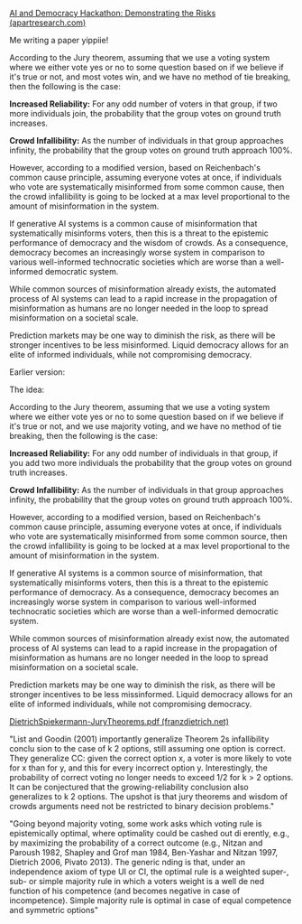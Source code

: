 
[AI and Democracy Hackathon: Demonstrating the Risks (apartresearch.com)](https://www.apartresearch.com/event/ai-democracy)


Me writing a paper yippiie!

According to the Jury theorem, assuming that we use a voting system where we either vote  yes or no to some question based on if we believe if it's true or not, and most votes win, and we have no method of tie breaking, then the following is the case:

**Increased Reliability:** For any odd number of voters in that group, if 
two more individuals join, the probability that the group votes on ground truth increases.

**Crowd Infallibility:** As the number of individuals in that group approaches infinity, the probability that the group votes on ground truth approach 100%.

However, according to a modified version, based on Reichenbach's common cause principle, assuming everyone votes at once, if individuals who vote are systematically misinformed from some common cause, then the crowd infallibility is going to be locked at a max level proportional to the amount of misinformation in the system.

If generative AI systems is a common cause of misinformation that systematically misinforms voters, then this is a threat to the epistemic performance of democracy and the wisdom of crowds. As a consequence, democracy becomes an increasingly worse system in comparison to various well-informed technocratic societies which are worse than a well-informed democratic system.

While common sources of misinformation already exists, the automated process of AI systems can lead to a rapid increase in the propagation of misinformation as humans are no longer needed in the loop to spread misinformation on a societal scale.

Prediction markets may be one way to diminish the risk, as there will be stronger incentives to be less misinformed. Liquid democracy allows for an elite of informed individuals, while not compromising democracy.




Earlier version:







The idea: 

According to the Jury theorem, assuming that we use a voting system where we either vote  yes or no to some question based on if we believe if it's true or not, and we use majority voting, and we have no method of tie breaking, then the following is the case:

**Increased Reliability:** For any odd number of individuals in that group, if you add two more individuals the probability that the group votes on ground truth increases.

**Crowd Infallibility:** As the number of individuals in that group approaches infinity, the probability that the group votes on ground truth approach 100%. 

However, according to a modified version, based on Reichenbach's common cause principle, assuming everyone votes at once, if individuals who vote are systematically misinformed from some common source, then the crowd infallibility is going to be locked at a max level proportional to the amount of misinformation in the system.

If generative AI systems is a common source of misinformation, that systematically misinforms voters, then this is a threat to the epistemic performance of democracy. As a consequence, democracy becomes an increasingly worse system in comparison to various well-informed technocratic societies which are worse than a well-informed democratic system. 

While common sources of misinformation already exist now, the automated process of AI systems can lead to a rapid increase in the propagation of misinformation as humans are no longer needed in the loop to spread misinformation on a societal scale.

Prediction markets may be one way to diminish the risk, as there will be stronger incentives to be less missinformed. Liquid democracy allows for an elite of informed individuals, while not compromising democracy. 


[DietrichSpiekermann-JuryTheorems.pdf (franzdietrich.net)](http://www.franzdietrich.net/Papers/DietrichSpiekermann-JuryTheorems.pdf)

"List and Goodin (2001) importantly generalize Theorem 2s infallibility conclu sion to the case of k 2 options, still assuming one option is correct. They generalize CC: given the correct option x, a voter is more likely to vote for x than for y, and this for every incorrect option y. Interestingly, the probability of correct voting no longer needs to exceed 1/2 for k > 2 options. It can be conjectured that the growing-reliability conclusion also generalizes to k 2 options. The upshot is that jury theorems and wisdom of crowds arguments need not be restricted to binary decision problems."

"Going beyond majority voting, some work asks which voting rule is epistemically optimal, where optimality could be cashed out di erently, e.g., by maximizing the probability of a correct outcome (e.g., Nitzan and Paroush 1982, Shapley and Grof man 1984, Ben-Yashar and Nitzan 1997, Dietrich 2006, Pivato 2013). The generic nding is that, under an independence axiom of type UI or CI, the optimal rule is a weighted super-, sub- or simple majority rule in which a voters weight is a well de ned function of his competence (and becomes negative in case of incompetence). Simple majority rule is optimal in case of equal competence and symmetric options"